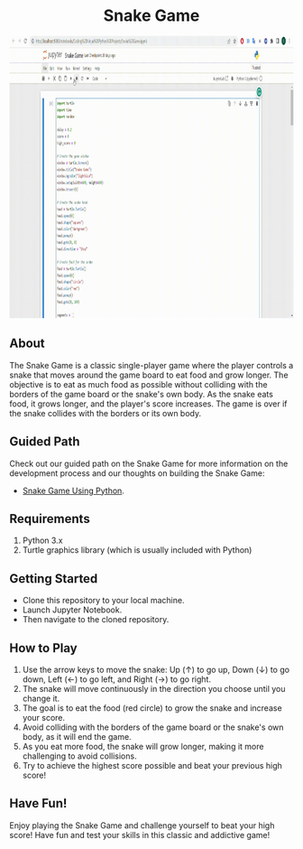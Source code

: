 # <h1 align="center">Snake Game</h1>

<div align="center">
<img src="https://github.com/CodeStudio-Content/Python-Project-Video/blob/main/Snake_Game_GIF.gif?raw=true"  width="800" height="500">  
</div>

## About

The Snake Game is a classic single-player game where the player controls a snake that moves around the game board to eat food and grow longer. The objective is to eat as much food as possible without colliding with the borders of the game board or the snake's own body. As the snake eats food, it grows longer, and the player's score increases. The game is over if the snake collides with the borders or its own body.

## Guided Path

Check out our guided path on the Snake Game for more information on the development process and our thoughts on building the Snake Game:

* [Snake Game Using Python](https://www.codingninjas.com/studio/guided-paths/python-projects/content/577065/offering/8951970).

## Requirements

1. Python 3.x
2. Turtle graphics library (which is usually included with Python)

## Getting Started

* Clone this repository to your local machine.
* Launch Jupyter Notebook.
* Then navigate to the cloned repository.

## How to Play

1. Use the arrow keys to move the snake: Up (↑) to go up, Down (↓) to go down, Left (←) to go left, and Right (→) to go right.
2. The snake will move continuously in the direction you choose until you change it.
3. The goal is to eat the food (red circle) to grow the snake and increase your score.
4. Avoid colliding with the borders of the game board or the snake's own body, as it will end the game.
5. As you eat more food, the snake will grow longer, making it more challenging to avoid collisions.
6. Try to achieve the highest score possible and beat your previous high score!

## Have Fun!

Enjoy playing the Snake Game and challenge yourself to beat your high score! Have fun and test your skills in this classic and addictive game!
